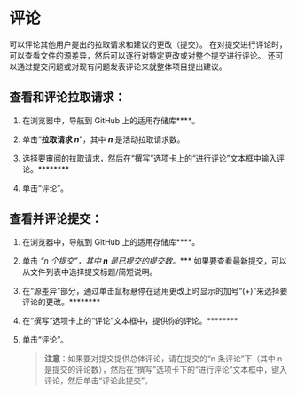 # 评论

可以评论其他用户提出的拉取请求和建议的更改（提交）。 在对提交进行评论时，可以查看文件的源差异，然后可以逐行对特定更改或对整个提交进行评论。 还可以通过提交问题或对现有问题发表评论来就整体项目提出建议。

## 查看和评论拉取请求：

1.  在浏览器中，导航到 GitHub 上的适用存储库****。

1.  单击“**拉取请求 *n***”，其中 ***n*** 是活动拉取请求数。

2.  选择要审阅的拉取请求，然后在“撰写”选项卡上的“进行评论”文本框中输入评论。********

3.  单击“评论”。

## 查看并评论提交：

1.  在浏览器中，导航到 GitHub 上的适用存储库****。

2.  单击 *“n 个提交”，其中 ***n*** 是已提交的提交数。**** 如果要查看最新提交，可以从文件列表中选择提交标题/简短说明。

3.  在“源差异”部分，通过单击鼠标悬停在适用更改上时显示的加号“(+)”来选择要评论的更改。********

4.  在“撰写”选项卡上的“评论”文本框中，提供你的评论。********

5.  单击“评论”。

    > **注意**：如果要对提交提供总体评论，请在提交的“n 条评论”下（其中 n 是提交的评论数），然后在“撰写”选项卡下的“进行评论”文本框中，键入评论，然后单击“评论此提交”。
